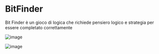 # BitFinder
Bit Finder è un gioco di logica che richiede pensiero logico e strategia per essere completato correttamente


![image](https://github.com/profmancusoa/BitFinder/assets/111191978/b4258ab0-1dd3-4362-9694-ea9ded20faf0)

![image](https://github.com/profmancusoa/BitFinder/assets/111191978/572a1e7b-d915-4bef-8842-79f015e25392)
